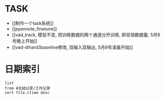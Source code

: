# TASK
- [[制作一个task系统]]
- [[pyannote_finetune]]
- [[vad_track, 模型不变, 把训练数据的两个通道分开训练, 即双倍数据量, 5月8号晚上开始]]
- [[vad-dihard3baseline修改, 双输入双输出, 5月8号凌晨开始]]
# 日期索引
```dataview
list
from #总结记录/工作记录 
sort file.ctime desc
```
